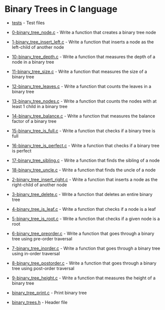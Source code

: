 # Binary Trees in C language

- [tests](https://github.com/KristiSeraj/holbertonschool-binary_trees/tree/main/test_files) - Test files

- [0-binary_tree_node.c](https://github.com/KristiSeraj/holbertonschool-binary_trees/blob/main/0-binary_tree_node.c) - Write a function that creates a binary tree node

- [1-binary_tree_insert_left.c](https://github.com/KristiSeraj/holbertonschool-binary_trees/blob/main/1-binary_tree_insert_left.c) - Write a function that inserts a node as the left-child of another node

- [10-binary_tree_depth.c](https://github.com/KristiSeraj/holbertonschool-binary_trees/blob/main/10-binary_tree_depth.c) - Write a function that measures the depth of a node in a binary tree

- [11-binary_tree_size.c](https://github.com/KristiSeraj/holbertonschool-binary_trees/blob/main/11-binary_tree_size.c) - Write a function that measures the size of a binary tree

- [12-binary_tree_leaves.c](https://github.com/KristiSeraj/holbertonschool-binary_trees/blob/main/12-binary_tree_leaves.c) - Write a function that counts the leaves in a binary tree

- [13-binary_tree_nodes.c](https://github.com/KristiSeraj/holbertonschool-binary_trees/blob/main/13-binary_tree_nodes.c) - Write a function that counts the nodes with at least 1 child in a binary tree

- [14-binary_tree_balance.c](https://github.com/KristiSeraj/holbertonschool-binary_trees/blob/main/14-binary_tree_balance.c) - Write a function that measures the balance factor of a binary tree

- [15-binary_tree_is_full.c](https://github.com/KristiSeraj/holbertonschool-binary_trees/blob/main/15-binary_tree_is_full.c) - Write a function that checks if a binary tree is full

- [16-binary_tree_is_perfect.c](https://github.com/KristiSeraj/holbertonschool-binary_trees/blob/main/16-binary_tree_is_perfect.c) - Write a function that checks if a binary tree is perfect

- [17-binary_tree_sibling.c](https://github.com/KristiSeraj/holbertonschool-binary_trees/blob/main/17-binary_tree_sibling.c) - Write a function that finds the sibling of a node

- [18-binary_tree_uncle.c](https://github.com/KristiSeraj/holbertonschool-binary_trees/blob/main/18-binary_tree_uncle.c) - Write a function that finds the uncle of a node

- [2-binary_tree_insert_right.c](https://github.com/KristiSeraj/holbertonschool-binary_trees/blob/main/2-binary_tree_insert_right.c) - Write a function that inserts a node as the right-child of another node

- [3-binary_tree_delete.c](https://github.com/KristiSeraj/holbertonschool-binary_trees/blob/main/3-binary_tree_delete.c) - Write a function that deletes an entire binary tree

- [4-binary_tree_is_leaf.c](https://github.com/KristiSeraj/holbertonschool-binary_trees/blob/main/4-binary_tree_is_leaf.c) - Write a function that checks if a node is a leaf

- [5-binary_tree_is_root.c](https://github.com/KristiSeraj/holbertonschool-binary_trees/blob/main/5-binary_tree_is_root.c) - Write a function that checks if a given node is a root

- [6-binary_tree_preorder.c](https://github.com/KristiSeraj/holbertonschool-binary_trees/blob/main/6-binary_tree_preorder.c) - Write a function that goes through a binary tree using pre-order traversal

- [7-binary_tree_inorder.c](https://github.com/KristiSeraj/holbertonschool-binary_trees/blob/main/7-binary_tree_inorder.c) - Write a function that goes through a binary tree using in-order traversal

- [8-binary_tree_postorder.c](https://github.com/KristiSeraj/holbertonschool-binary_trees/blob/main/8-binary_tree_postorder.c) - Write a function that goes through a binary tree using post-order traversal

- [9-binary_tree_height.c](https://github.com/KristiSeraj/holbertonschool-binary_trees/blob/main/9-binary_tree_height.c) - Write a function that measures the height of a binary tree

- [binary_tree_print.c](https://github.com/KristiSeraj/holbertonschool-binary_trees/blob/main/binary_tree_print.c) - Print binary tree

- [binary_trees.h](https://github.com/KristiSeraj/holbertonschool-binary_trees/blob/main/binary_trees.h) - Header file
